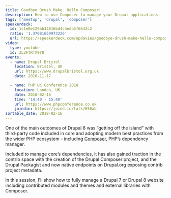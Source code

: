 ```yaml
---
title: Goodbye Drush Make. Hello Composer!
description: How to use Composer to manage your Drupal applications.
tags: ['meetup', 'drupal', 'composer']
speakerdeck:
  id: 1c1e0e129ab34816bd4c4edb5f6642c2
  ratio: '1.37081659973226'
  url: https://speakerdeck.com/opdavies/goodbye-drush-make-hello-composer
video:
  type: youtube
  id: ZL2FtRTX9Y8
events:
  - name: Drupal Bristol
    location: Bristol, UK
    url: https://www.drupalbristol.org.uk
    date: 2016-11-17

  - name: PHP UK Conference 2018
    location: London, UK
    date: 2018-02-16
    time: '14:40 - 15:40'
    url: https://www.phpconference.co.uk
    joindin: https://joind.in/talk/650ab
sortable_date: 2018-02-16
---
```


One of the main outcomes of Drupal 8 was “getting off the island” with third-party code included in core and adopting modern best practices from the wider PHP ecosystem - including [Composer][1], PHP’s dependency manager.

Included to manage core’s dependencies, it has also gained traction in the contrib space with the creation of the Drupal Composer project, and the Drupal Packagist and now native endpoints on Drupal.org exposing contrib project metadata.

In this session, I'll show how to fully manage a Drupal 7 or Drupal 8 website including contributed modules and themes and external libraries with Composer.

[1]: https://getcomposer.org
